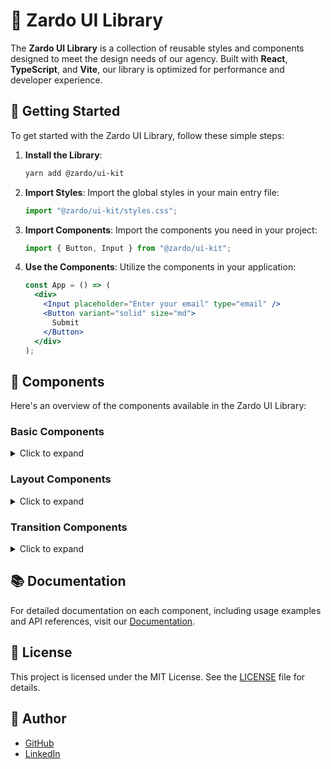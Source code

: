 # 🎨 Zardo UI Library

The **Zardo UI Library** is a collection of reusable styles and components designed to meet the design needs of our agency. Built with **React**, **TypeScript**, and **Vite**, our library is optimized for performance and developer experience.

## 🚀 Getting Started

To get started with the Zardo UI Library, follow these simple steps:

1. **Install the Library**:

   ```bash
   yarn add @zardo/ui-kit
   ```

2. **Import Styles**:
   Import the global styles in your main entry file:

   ```javascript
   import "@zardo/ui-kit/styles.css";
   ```

3. **Import Components**:
   Import the components you need in your project:

   ```javascript
   import { Button, Input } from "@zardo/ui-kit";
   ```

4. **Use the Components**:
   Utilize the components in your application:
   ```jsx
   const App = () => (
     <div>
       <Input placeholder="Enter your email" type="email" />
       <Button variant="solid" size="md">
         Submit
       </Button>
     </div>
   );
   ```

## 🎨 Components

Here's an overview of the components available in the Zardo UI Library:

### Basic Components

<details>
<summary>Click to expand</summary>

- **Button**: A versatile button component with various styles and sizes.
- **Input**: A customizable input field for capturing user data.

</details>

### Layout Components

<details>
<summary>Click to expand</summary>

- **Header**: A component for the top navigation or branding.
- **Footer**: A component for the bottom of your application.
- **Slogan**: A component for displaying catchy phrases or taglines.

</details>

### Transition Components

<details>
<summary>Click to expand</summary>

- **Section Transition**: A component for smooth transitions between sections.
- **Loading Screen**: A component to indicate loading states in your application.

</details>

## 📚 Documentation

For detailed documentation on each component, including usage examples and API references, visit our [Documentation](https://www.npmjs.com/package/@zardo/ui-kit).

## 📄 License

This project is licensed under the MIT License. See the [LICENSE](LICENSE) file for details.

## 👤 Author

- [GitHub](https://github.com/ericzardo)
- [LinkedIn](https://www.linkedin.com/in/eric-zardo-a53630228/)
